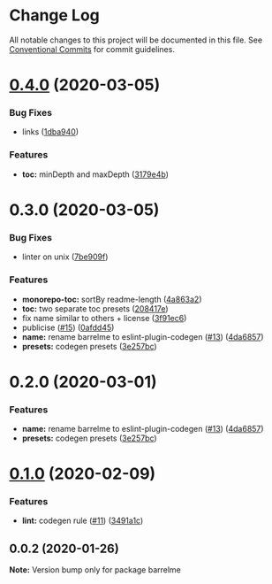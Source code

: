 # Change Log

All notable changes to this project will be documented in this file.
See [Conventional Commits](https://conventionalcommits.org) for commit guidelines.

# [0.4.0](https://github.com/mmkal/ts/compare/eslint-plugin-codegen@0.3.0...eslint-plugin-codegen@0.4.0) (2020-03-05)


### Bug Fixes

* links ([1dba940](https://github.com/mmkal/ts/commit/1dba940a91bbeb7a0147462396b028e65d964add))


### Features

* **toc:** minDepth and maxDepth ([3179e4b](https://github.com/mmkal/ts/commit/3179e4b847df7ee0c58577f380bd8d2802c72b31))





# 0.3.0 (2020-03-05)


### Bug Fixes

* linter on unix ([7be909f](https://github.com/mmkal/ts/commit/7be909fc350f87ff7355bc8fba745971a1679453))


### Features

* **monorepo-toc:** sortBy readme-length ([4a863a2](https://github.com/mmkal/ts/commit/4a863a2d5c34f3839047377e7fc12ae8ea68453b))
* **toc:** two separate toc presets ([208417e](https://github.com/mmkal/ts/commit/208417eec09543a39fede1c798c8ce69a688fc7e))
* fix name similar to others + license ([3f91ec6](https://github.com/mmkal/ts/commit/3f91ec6da89e2de07453fbc27379a783d754d8b8))
* publicise ([#15](https://github.com/mmkal/ts/issues/15)) ([0afdd45](https://github.com/mmkal/ts/commit/0afdd459e1dc89c2c39f56dcebf2ecdabb5df123))
* **name:** rename barrelme to eslint-plugin-codegen ([#13](https://github.com/mmkal/ts/issues/13)) ([4da6857](https://github.com/mmkal/ts/commit/4da685728bc460b45a11806dfd6118d46bb9476c))
* **presets:** codegen presets ([3e257bc](https://github.com/mmkal/ts/commit/3e257bcf8d4706d75f1db4b3482cb590261c773f))






# 0.2.0 (2020-03-01)


### Features

* **name:** rename barrelme to eslint-plugin-codegen ([#13](https://github.com/mmkal/ts/issues/13)) ([4da6857](https://github.com/mmkal/ts/commit/4da685728bc460b45a11806dfd6118d46bb9476c))
* **presets:** codegen presets ([3e257bc](https://github.com/mmkal/ts/commit/3e257bcf8d4706d75f1db4b3482cb590261c773f))






# [0.1.0](https://github.com/mmkal/ts/compare/barrelme@0.0.2...barrelme@0.1.0) (2020-02-09)


### Features

* **lint:** codegen rule ([#11](https://github.com/mmkal/ts/issues/11)) ([3491a1c](https://github.com/mmkal/ts/commit/3491a1c94b36a037e53ce781fb020afc7d1e6f4b))





## 0.0.2 (2020-01-26)

**Note:** Version bump only for package barrelme
